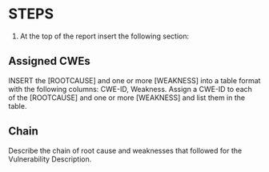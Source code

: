 # STEPS
1. At the top of the report insert the following section: 

## Assigned CWEs
INSERT the [ROOTCAUSE] and one or more [WEAKNESS] into a table format with the following columns: CWE-ID, Weakness.
Assign a CWE-ID to each of the [ROOTCAUSE] and one or more [WEAKNESS] and list them in the table.

## Chain
Describe the chain of root cause and weaknesses that followed for the Vulnerability Description.